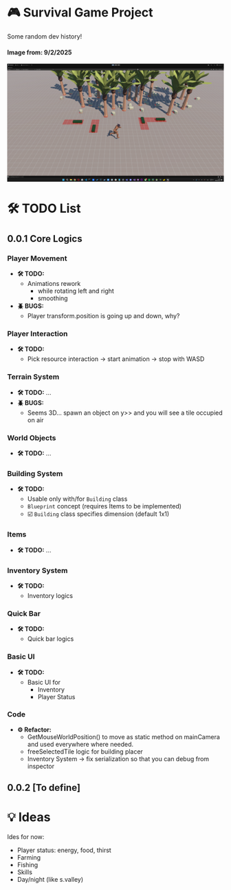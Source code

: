 # **🎮 Survival Game Project**

Some random dev history!

#### **Image from: 9/2/2025**
![alt text](images/image_1.png)

# **🛠️ TODO List**
## **0.0.1 Core Logics**

### **Player Movement**
- **🛠️ TODO:**
  - Animations rework
    - while rotating left and right
    - smoothing
- **🪲 BUGS:**
  -  Player transform.position is going up and down, why?

### **Player Interaction**
- **🛠️ TODO:**
  - Pick resource interaction -> start animation -> stop with WASD

### **Terrain System**
- **🛠️ TODO:** ...
- **🪲 BUGS:**
  -  Seems 3D... spawn an object on y>> and you will see a tile occupied on air
  
### **World Objects**
- **🛠️ TODO:** ...

### **Building System**
- **🛠️ TODO:**
  - Usable only with/for `Building` class
  - `Blueprint` concept (requires Items to be implemented)
  - ☑️ `Building` class specifies dimension (default 1x1)

### **Items**
- **🛠️ TODO:** ...
  
### **Inventory System**
- **🛠️ TODO:**
  - Inventory logics

### **Quick Bar**
- **🛠️ TODO:**
  - Quick bar logics

### **Basic UI**
- **🛠️ TODO:**
  - Basic UI for
    - Inventory
    - Player Status


### **Code**
- **⚙️ Refactor:**
  - GetMouseWorldPosition() to move as static method on mainCamera and used everywhere where needed.
  - freeSelectedTile logic for building placer
  - Inventory System -> fix serialization so that you can debug from inspector

## **0.0.2 [To define]**

# **💡 Ideas**
Ides for now:
- Player status: energy, food, thirst
- Farming
- Fishing
- Skills
- Day/night (like s.valley)